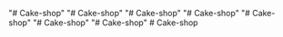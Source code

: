 "# Cake-shop" 
"# Cake-shop" 
"# Cake-shop" 
"# Cake-shop" 
"# Cake-shop" 
"# Cake-shop" 
"# Cake-shop" 
#   C a k e - s h o p  
 